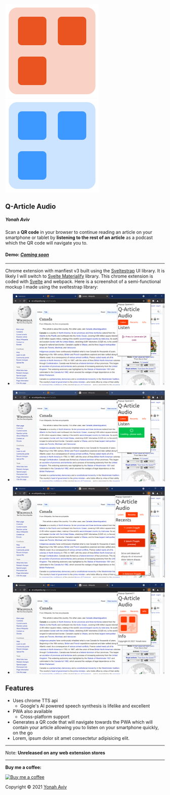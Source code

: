 ![](/src/assets/animated-logo-dark.svg)
![](/src/assets/animated-logo.svg)

<h2>Q-Article Audio</h2>

<h5><em>Yonah Aviv</em></h5>

Scan a <b>QR code</b> in your browser to continue reading an article on your smartphone or tablet by <b>listening to the rest of an article</b> as a podcast which the QR code will navigate you to.</p>
<h4>Demo: <a href="#"><em>Coming soon</em></a></h4>

-------


Chrome extension with manfiest v3 built using the <a href="https://github.com/bestguy/sveltestrap" alt="Sveltestrap">Sveltestrap</a> UI library. It is likely I will switch to <a href="https://svelte-materialify.vercel.app/" alt="Svelte Materialify">Svelte Materialify</a> library. This chrome extension is coded with <a href="https://svelte.dev/" alt="Svelte">Svelte</a> and webpack. Here is a screenshot of a semi-functional mockup I made using the sveltestrap library:
<ul>
<li>

![](/documentation/screenshots/screenshot1.png)

</li>
<li>

![](/documentation/screenshots/screenshot2.png)

</li>
<li>

![](/documentation/screenshots/screenshot3.png)
</li>
<li>

![](/documentation/screenshots/screenshot4.png)

</li>
</ul>
<h2>Features</h2>
<ul>

<li>
Uses chrome TTS api
<ul>
<li>Google's AI powered speech synthesis is lifelike and excellent</li>
</ul>
</li>
<li>
PWA also available
<ul>
<li>Cross-platform support</li>
</ul>
</li>
<li> Generates a QR code that will navigate towards the PWA which will contain your article allowing you to listen on your smartphone quickly, on the go</li>
<li>
Lorem, ipsum dolor sit amet consectetur adipisicing elit.
</li>
</ul>

-------
Note: <b>Unreleased on any web extension stores</b>

____


<p>

__Buy me a coffee:__


<a href="https://www.buymeacoffee.com/yonahaviv" alt="Buy Yonah a coffee">
<img class="bmc-logo" src="https://img.buymeacoffee.com/api/?url=aHR0cHM6Ly9pbWcuYnV5bWVhY29mZmVlLmNvbS9hcGkvP25hbWU9WW9uYWgrQXZpdiZzaXplPTMwMCZiZy1pbWFnZT1ibWMmYmFja2dyb3VuZD03OUQ2QjU=&creator=Yonah+Aviv&is_creating=computer%20programming&design_code=1&design_color=%2379D6B5&slug=yonahaviv" alt="Buy me a coffee" width="400px"><a>

Copyright © 2021 <a class="author-link" href="https://y330.github.io" target="_blank" rel="noopener noreferrer" > Yonah Aviv</a>
</p>
